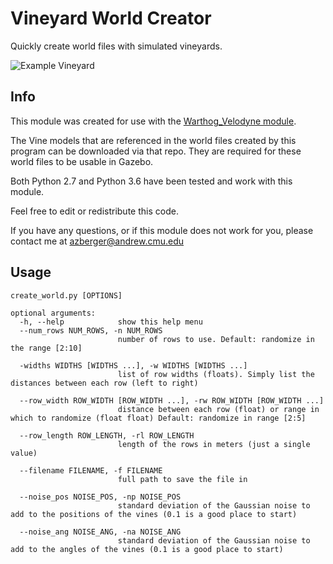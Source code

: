 # Vineyard World Creator

Quickly create world files with simulated vineyards.

![Example Vineyard](https://user-images.githubusercontent.com/35245591/106079722-c0989580-60e3-11eb-99f1-97d4fbfb0f54.png)

## Info

This module was created for use with the [Warthog_Velodyne module](https://github.com/aaronzberger/CMU_Warthog_Velodyne). 

The Vine models that are referenced in the world files created by this program can be downloaded via that repo. They are required for these world files to be usable in Gazebo.

Both Python 2.7 and Python 3.6 have been tested and work with this module.

Feel free to edit or redistribute this code.

If you have any questions, or if this module does not work for you, please contact me at azberger@andrew.cmu.edu

## Usage
```
create_world.py [OPTIONS]

optional arguments:
  -h, --help            show this help menu
  --num_rows NUM_ROWS, -n NUM_ROWS
                        number of rows to use. Default: randomize in the range [2:10]
                        
  -widths WIDTHS [WIDTHS ...], -w WIDTHS [WIDTHS ...]
                        list of row widths (floats). Simply list the distances between each row (left to right)
                        
  --row_width ROW_WIDTH [ROW_WIDTH ...], -rw ROW_WIDTH [ROW_WIDTH ...]
                        distance between each row (float) or range in which to randomize (float float) Default: randomize in range [2:5]
                        
  --row_length ROW_LENGTH, -rl ROW_LENGTH
                        length of the rows in meters (just a single value)
                        
  --filename FILENAME, -f FILENAME
                        full path to save the file in
                        
  --noise_pos NOISE_POS, -np NOISE_POS
                        standard deviation of the Gaussian noise to add to the positions of the vines (0.1 is a good place to start)
                        
  --noise_ang NOISE_ANG, -na NOISE_ANG
                        standard deviation of the Gaussian noise to add to the angles of the vines (0.1 is a good place to start)
